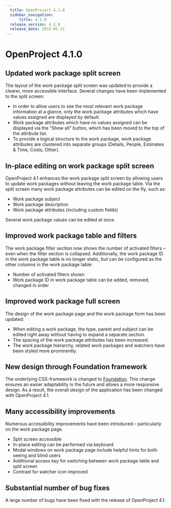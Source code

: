 ```yaml
---
  title: OpenProject 4.1.0
  sidebar_navigation:
      title: 4.1.0
  release_version: 4.1.0
  release_date: 2015-05-21
---
```


# OpenProject 4.1.0

## Updated work package split screen

The layout of the work package split screen was updated to provide a
clearer, more accessible interface. Several changes have been
implemented to the split screen:

  - In order to allow users to see the most relevant work package
    information at a glance, only the work package attributes which have
    values assigned are displayed by default.
  - Work package attributes which have no values assigned can be
    displayed via the “Show all” button, which has been moved to the top
    of the attribute list.
  - To provide a logical structure to the work package, work package
    attributes are clustered into separate groups (Details, People,
    Estimates & Time, Costs, Other).

## In-place editing on work package split screen

OpenProject 4.1 enhances the work package split screen by allowing users
to update work packages without leaving the work package table. Via the
split screen many work package attributes can be edited on the fly, such
as:

  - Work package subject
  - Work package description
  - Work package attributes (including custom fields)

Several work package values can be edited at once.

## Improved work package table and filters

The work package filter section now shows the number of activated
filters – even when the filter section is collapsed. Additionally, the
work package ID in the work package table is no longer static, but can be
configured as the other columns in the work package table:

  - Number of activated filters shown
  - Work package ID in work package table can be added, removed, changed
    in order

## Improved work package full screen

The design of the work package page and the work package form has been
updated:

  - When editing a work package, the type, parent and subject can be
    edited right away without having to expand a separate section.
  - The spacing of the work package attributes has been increased.
  - The work package hierarchy, related work packages and watchers have
    been styled more prominently.

## New design through Foundation framework

The underlying CSS-framework is changed to [Foundation](https://get.foundation/). This change ensures an easier
adaptability in the future and allows a more responsive design. As a
result, the overall design of the application has been changed
with OpenProject 4.1.

## Many accessibility improvements

Numerous accessibility improvements have been introduced – particularly
on the work package page.

  - Split screen accessible
  - In-place editing can be performed via keyboard
  - Modal windows on work package page include helpful hints for both
    seeing and blind users
  - Additional access key for switching between work package table and
    split screen
  - Contrast for watcher icon improved

## Substantial number of bug fixes

A large number of bugs have been fixed with the release of OpenProject 4.1.
